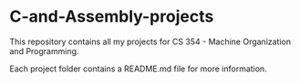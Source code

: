 # C-and-Assembly-projects

This repository contains all my projects for CS 354 - Machine Organization and Programming.

Each project folder contains a README.md file for more information.
